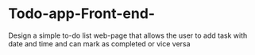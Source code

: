 # Todo-app-Front-end-
 Design a simple to-do list web-page that allows the user to add task with date and time and can mark as completed or vice versa
